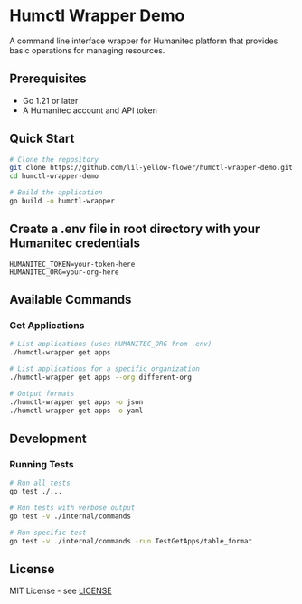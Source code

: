 # Humctl Wrapper Demo

A command line interface wrapper for Humanitec platform that provides basic operations for managing resources.

## Prerequisites

- Go 1.21 or later
- A Humanitec account and API token

## Quick Start

```bash
# Clone the repository
git clone https://github.com/lil-yellow-flower/humctl-wrapper-demo.git
cd humctl-wrapper-demo

# Build the application
go build -o humctl-wrapper
```

## Create a .env file in root directory with your Humanitec credentials

```env
HUMANITEC_TOKEN=your-token-here
HUMANITEC_ORG=your-org-here
```

## Available Commands

### Get Applications

```bash
# List applications (uses HUMANITEC_ORG from .env)
./humctl-wrapper get apps

# List applications for a specific organization
./humctl-wrapper get apps --org different-org

# Output formats
./humctl-wrapper get apps -o json
./humctl-wrapper get apps -o yaml
```

## Development

### Running Tests

```bash
# Run all tests
go test ./...

# Run tests with verbose output
go test -v ./internal/commands

# Run specific test
go test -v ./internal/commands -run TestGetApps/table_format
```

## License

MIT License - see [LICENSE](LICENSE)

